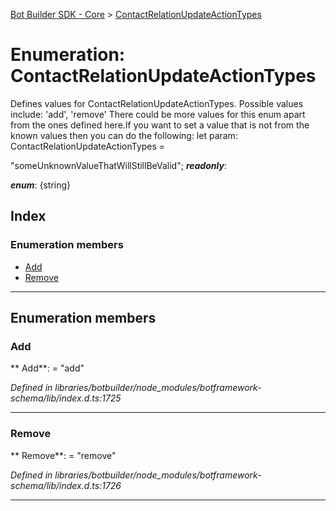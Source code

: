 [Bot Builder SDK - Core](../README.md) > [ContactRelationUpdateActionTypes](../enums/botbuilder.contactrelationupdateactiontypes.md)



# Enumeration: ContactRelationUpdateActionTypes


Defines values for ContactRelationUpdateActionTypes. Possible values include: 'add', 'remove' There could be more values for this enum apart from the ones defined here.If you want to set a value that is not from the known values then you can do the following: let param: ContactRelationUpdateActionTypes =

<contactrelationupdateactiontypes>"someUnknownValueThatWillStillBeValid";</contactrelationupdateactiontypes>
*__readonly__*: 

*__enum__*: {string}


## Index

### Enumeration members

* [Add](botbuilder.contactrelationupdateactiontypes.md#add)
* [Remove](botbuilder.contactrelationupdateactiontypes.md#remove)



---
## Enumeration members
<a id="add"></a>

###  Add

** Add**:    = "add"

*Defined in libraries/botbuilder/node_modules/botframework-schema/lib/index.d.ts:1725*





___

<a id="remove"></a>

###  Remove

** Remove**:    = "remove"

*Defined in libraries/botbuilder/node_modules/botframework-schema/lib/index.d.ts:1726*





___


